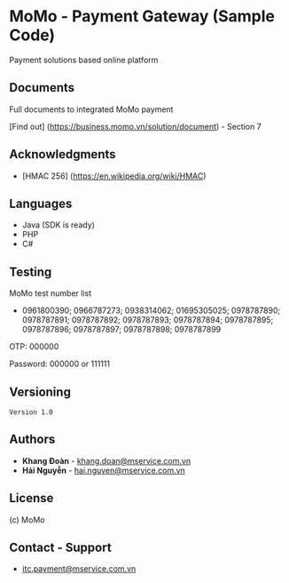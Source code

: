 # MoMo - Payment Gateway (Sample Code)


Payment solutions based online platform 


## Documents
Full documents to integrated MoMo payment 

[Find out] (https://business.momo.vn/solution/document) - Section 7

## Acknowledgments
- [HMAC 256] (https://en.wikipedia.org/wiki/HMAC)


## Languages
- Java (SDK is ready)
- PHP
- C#

## Testing

MoMo test number list

- 0961800390; 0966787273; 0938314062; 01695305025; 0978787890; 0978787891; 0978787892; 0978787893; 0978787894; 0978787895; 0978787896; 0978787897; 0978787898; 0978787899

OTP: 000000

Password: 000000 or 111111

## Versioning

```
Version 1.0
``` 

## Authors

* **Khang Đoàn** - khang.doan@mservice.com.vn
* **Hải Nguyễn** - hai.nguyen@mservice.com.vn



## License
(c) MoMo 

## Contact - Support
* itc.payment@mservice.com.vn



